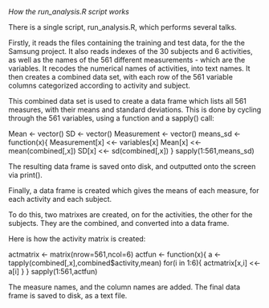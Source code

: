 *How the  run_analysis.R script works*

There is a single script,  run_analysis.R, which performs several talks.

Firstly, it reads the files containing the training and test data, for the the Samsung project.  It also reads indexes of the 30 subjects and 6 activities, as well as the names of the 561 different measurements - which are the variables.  It recodes the numerical names of activities, into text names.  It then creates a combined data set, with each row of the 561 variable columns categorized according to activity and subject.

This combined data set is used to create a data frame which lists all 561 measures, with their means and standard deviations.  This is done by cycling through the 561 variables, using a function and a sapply() call:

Mean <- vector()
SD <- vector()
Measurement <- vector()
means_sd <- function(x){
  Measurement[x] <<- variables[x]
  Mean[x] <<- mean(combined[,x])
  SD[x] <<- sd(combined[,x])
}
sapply(1:561,means_sd)

The resulting data frame is saved onto disk, and outputted onto the screen via print().

Finally, a data frame is created which gives the means of each measure, for each activity and each subject.  

To do this, two matrixes are created, on for the activities, the other for the subjects.  They are the combined, and converted into a data frame.  

Here is how the activity matrix is created:

actmatrix <- matrix(nrow=561,ncol=6)
actfun <- function(x){
  a <- tapply(combined[,x],combined$activity,mean)
  for(i in 1:6){
    actmatrix[x,i] <<- a[i]
  }
}
sapply(1:561,actfun)

The measure names, and the column names are added.  The final data frame is saved to disk, as a text file.
